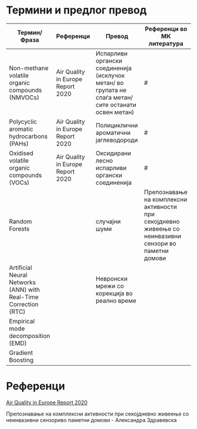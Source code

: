 # Термини и предлог превод

Термин/Фраза | Референци | Превод | Референци во МК литература |
------------------------------------------------| ------------------- | ---------------------------------------------- | ---------------|
Non-methane volatile organic compounds (NMVOCs) | Air Quality in Europe Report 2020 | Испарливи органски соединенија (исклучок метан/ во групата не спаѓа метан/ сите останати освен метан)   | # |
Polycyclic aromatic hydrocarbons (PAHs)  | Air Quality in Europe Report 2020  | Полициклични ароматични јаглеводороди    | # |
Оxidised volatile organic compounds (VOCs) | Air Quality in Europe Report 2020 | Оксидирани лесно испарливи органски соединенија | # |
Random Forests | | случајни шуми |  Препознавање на комплексни активности при секоjдневно живеење со неинвазивни сензори во паметни домови | 
 Artificial Neural Networks (ANN) with Real-Time Correction (RTC) | | Невронски мрежи со корекција во реално време | |
Empirical mode decomposition (EMD) | | | |
Gradient Boosting | | | |



# Референци

[Air Quality in Europe Report 2020](https://www.eea.europa.eu//publications/air-quality-in-europe-2020-report)

Препознавање на комплексни активности при секоjдневно живеење со неинвазивни сензориво паметни домови - Александра Здравевска
